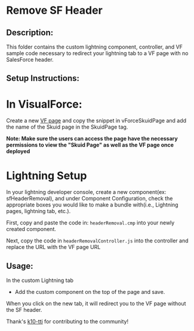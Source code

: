 # Remove SF Header  

## Description:
This folder contains the custom lightning component, controller, and VF sample code necessary to redirect your lightning tab to a VF page with no SalesForce header. 



## Setup Instructions:

 # In VisualForce:
Create a new [VF page](https://developer.salesforce.com/docs/atlas.en-us.pages.meta/pages/pages_quick_start_hello_world.html) and copy the snippet in vForceSkuidPage and add the name of the Skuid page in the SkuidPage tag. 
 
**Note: Make sure the users can access the page have the necessary permissions to view the "Skuid Page" as well as the VF page once deployed**

# Lightning Setup
In your lightning developer console, create a new component(ex: sfHeaderRemoval), and under Component Configuration, check the appropriate boxes you would like to make a bundle with(i.e., Lightning pages, lightning tab, etc.). 

First, copy and paste the code in: `headerRemoval.cmp` into your newly created component. 

Next, copy the code in `headerRemovalController.js` into the controller and replace the URL with the VF page URL
 
## Usage:
In the custom Lightning tab
* Add the custom component on the top of the page and save. 

When you click on the new tab, it will redirect you to the VF page without the SF header. 

Thank's [k10-tti](https://github.com/k10-tti) for contributing to the community! 
